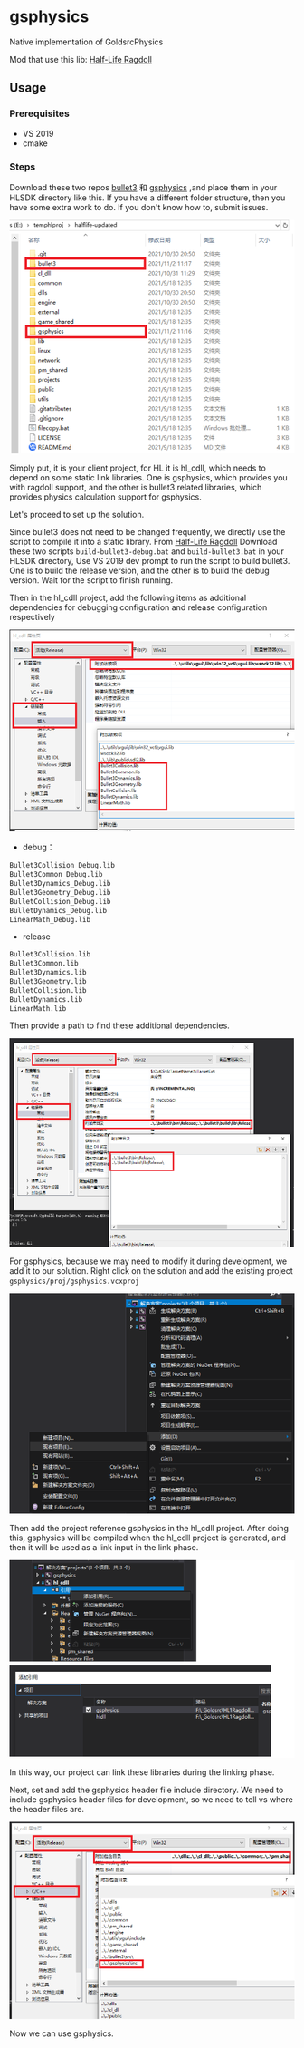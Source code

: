 # gsphysics
Native implementation of GoldsrcPhysics

Mod that use this lib: [Half-Life Ragdoll](https://github.com/anchurcn/HL1RagdollMod-goldsrc)
## Usage

### Prerequisites
* VS 2019
* cmake

### Steps
Download these two repos [bullet3](https://github.com/bulletphysics/bullet3) 和 [gsphysics](https://github.com/anchurcn/gsphysics) 
,and place them in your HLSDK directory like this. If you have a different folder structure, then you have some extra work to do. If you don't know how to, submit issues.

![](docs/img/2021-11-02-14-10-42.png)


Simply put, it is your client project, for HL it is hl_cdll, which needs to depend on some static link libraries.
One is gsphysics, which provides you with ragdoll support, and the other is bullet3 related libraries, which provides physics calculation support for gsphysics.

Let's proceed to set up the solution.

Since bullet3 does not need to be changed frequently, we directly use the script to compile it into a static library.
From [Half-Life Ragdoll](https://github.com/anchurcn/HL1RagdollMod-goldsrc)
Download these two scripts `build-bullet3-debug.bat` and `build-bullet3.bat` in your HLSDK directory,
Use VS 2019 dev prompt to run the script to build bullet3.
One is to build the release version, and the other is to build the debug version. Wait for the script to finish running.

Then in the hl_cdll project, add the following items as additional dependencies for debugging configuration and release configuration respectively

![](docs/img/2021-11-02-17-09-36.png)
* debug：
```
Bullet3Collision_Debug.lib
Bullet3Common_Debug.lib
Bullet3Dynamics_Debug.lib
Bullet3Geometry_Debug.lib
BulletCollision_Debug.lib
BulletDynamics_Debug.lib
LinearMath_Debug.lib
```
* release
```
Bullet3Collision.lib
Bullet3Common.lib
Bullet3Dynamics.lib
Bullet3Geometry.lib
BulletCollision.lib
BulletDynamics.lib
LinearMath.lib
```
Then provide a path to find these additional dependencies.

![](docs/img/2021-11-02-16-47-32.png)

For gsphysics, because we may need to modify it during development, we add it to our solution.
Right click on the solution and add the existing project `gsphysics/proj/gsphysics.vcxproj`

![](docs/img/2021-11-02-17-11-38.png)

Then add the project reference gsphysics in the hl_cdll project. After doing this, gsphysics will be compiled when the hl_cdll project is generated, and then it will be used as a link input in the link phase.

![](docs/img/2021-11-02-17-16-37.png)

In this way, our project can link these libraries during the linking phase.

Next, set and add the gsphysics header file include directory.
We need to include gsphysics header files for development, so we need to tell vs where the header files are.

![](docs/img/2021-11-02-17-19-29.png)

Now we can use gsphysics.